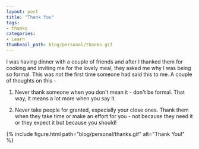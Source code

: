 ```yaml
---
layout: post
title: "Thank You"
tags:
- thanks
categories:
- Learn
thumbnail_path: blog/personal/thanks.gif
---
```


I was having dinner with a couple of friends and after I thanked them for cooking and inviting me for the lovely meal, they asked me why I was being so formal. This was not the first time someone had said this to me. A couple of thoughts on this - 

1. Never thank someone when you don't mean it - don't be formal. That way, it means a lot more when you say it.

2. Never take people for granted, especially your close ones. Thank them when they take time or make an effort for you - not because they need it or they expect it but because you should!

{% include figure.html path="blog/personal/thanks.gif" alt="Thank You!" %}
